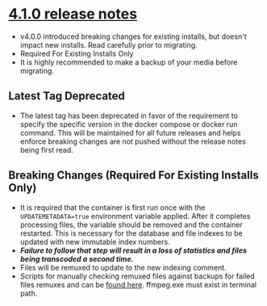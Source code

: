 # [4.1.0 release notes](https://github.com/TheTaylorLee/docker-transcodeautomation/releases/tag/4.1.0)
- v4.0.0 introduced breaking changes for existing installs, but doesn't impact new installs. Read carefully prior to migrating.
- Required For Existing Installs Only
- It is highly recommended to make a backup of your media before migrating.

## Latest Tag Deprecated
- The latest tag has been deprecated in favor of the requirement to specify the specific version in the docker compose or docker run command. This will be maintained for all future releases and helps enforce breaking changes are not pushed without the release notes being first read.

## Breaking Changes (Required For Existing Installs Only)
- It is required that the container is first run once with the `UPDATEMETADATA=true` environment variable applied. After it completes processing files, the variable should be removed and the container restarted. This is necessary for the database and file indexes to be updated with new immutable index numbers. 
- _**Failure to follow that step will result in a loss of statistics and files being transcoded a second time.**_
- Files will be remuxed to update to the new indexing comment.
- Scripts for manually checking remuxed files against backups for failed files remuxes and can be [found here](https://github.com/TheTaylorLee/docker-transcodeautomation/tree/main/examples/scripts). ffmpeg.exe must exist in terminal path.